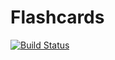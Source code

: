 # Flashcards

[![Build Status](https://travis-ci.com/haberland/Flashcards.svg?branch=master)](https://travis-ci.com/haberland/Flashcards.svg?branch=master)
